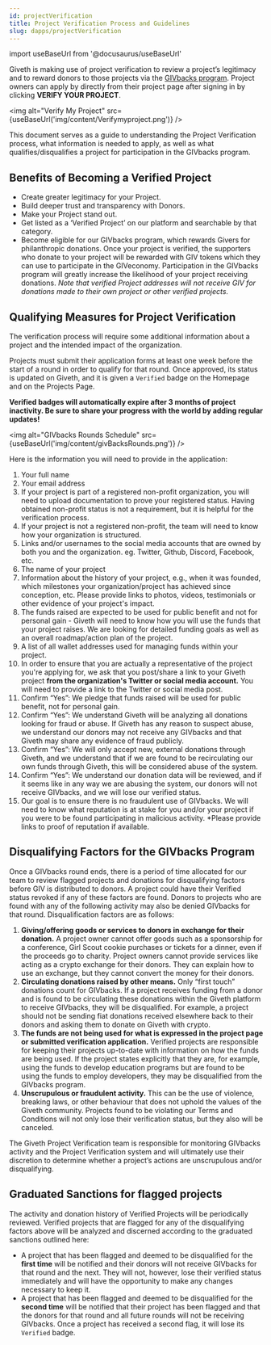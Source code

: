 ```yaml
---
id: projectVerification
title: Project Verification Process and Guidelines
slug: dapps/projectVerification
---
```

import useBaseUrl from '@docusaurus/useBaseUrl'

Giveth is making use of project verification to review a project’s legitimacy and to reward donors to those projects via the [GIVbacks program](https://docs.giveth.io/giveconomy/givbacks). Project owners can apply by directly from their project page after signing in by clicking **VERIFY YOUR PROJECT**.

<img alt="Verify My Project" src={useBaseUrl('img/content/Verifymyproject.png')} />

This document serves as a guide to understanding the Project Verification process, what information is needed to apply, as well as what qualifies/disqualifies a project for participation in the GIVbacks program.

## Benefits of Becoming a Verified Project

- Create greater legitimacy for your Project.
- Build deeper trust and transparency with Donors.
- Make your Project stand out.
- Get listed as a ‘Verified Project’ on our platform and searchable by that category.
- Become eligible for our GIVbacks program, which rewards Givers for philanthropic donations. Once your project is verified, the supporters who donate to your project will be rewarded with GIV tokens which they can use to participate in the GIVeconomy. Participation in the GIVbacks program will greatly increase the likelihood of your project receiving donations.
*Note that verified Project addresses will not receive GIV for donations made to their own project or other verified projects.*

## Qualifying Measures for Project Verification

The verification process will require some additional information about a project and the intended impact of the organization.

Projects must submit their application forms at least one week before the start of a round in order to qualify for that round. Once approved, its status is updated on Giveth, and it is given a `Verified` badge on the Homepage and on the Projects Page. 

**Verified badges will automatically expire after 3 months of project inactivity.
Be sure to share your progress with the world by adding regular updates!** 

<img alt="GIVbacks Rounds Schedule" src={useBaseUrl('img/content/givBacksRounds.png')} />

Here is the information you will need to provide in the application:

1. Your full name
2. Your email address
3. If your project is part of a registered non-profit organization, you will need to upload documentation to prove your registered status. Having obtained non-profit status is not a requirement, but it is helpful for the verification process.
4. If your project is not a registered non-profit, the team will need to know how your organization is structured.
5. Links and/or usernames to the social media accounts that are owned by both you and the organization. eg. Twitter, Github, Discord, Facebook, etc.
6. The name of your project
7. Information about the history of your project, e.g., when it was founded, which milestones your organization/project has achieved since conception, etc. Please provide links to photos, videos, testimonials or other evidence of your project's impact.
8. The funds raised are expected to be used for public benefit and not for personal gain - Giveth will need to know how you will use the funds that your project raises. We are looking for detailed funding goals as well as an overall roadmap/action plan of the project.
9. A list of all wallet addresses used for managing funds within your project.
10. In order to ensure that you are actually a representative of the project you're applying for, we ask that you post/share a link to your Giveth project **from the organization's Twitter or social media account.** You will need to provide a link to the Twitter or social media post.
11. Confirm “Yes”: We pledge that funds raised will be used for public benefit, not for personal gain.
12. Confirm “Yes”: We understand Giveth will be analyzing all donations looking for fraud or abuse. If Giveth has any reason to suspect abuse, we understand our donors may not receive any GIVbacks and that Giveth may share any evidence of fraud publicly.
13. Confirm “Yes”: We will only accept new, external donations through Giveth, and we understand that if we are found to be recirculating our own funds through Giveth, this will be considered abuse of the system.
14. Confirm “Yes”: We understand our donation data will be reviewed, and if it seems like in any way we are abusing the system, our donors will not receive GIVbacks, and we will lose our verified status.
15. Our goal is to ensure there is no fraudulent use of GIVbacks. We will need to know what reputation is at stake for you and/or your project if you were to be found participating in malicious activity. *Please provide links to proof of reputation if available.

## Disqualifying Factors for the GIVbacks Program

Once a GIVbacks round ends, there is a period of time allocated for our team to review flagged projects and donations for disqualifying factors before GIV is distributed to donors. A project could have their Verified status revoked if any of these factors are found. Donors to projects who are found with any of the following activity may also be denied GIVbacks for that round. Disqualification factors are as follows:

1. **Giving/offering goods or services to donors in exchange for their donation.** A project owner cannot offer goods such as a sponsorship for a conference, Girl Scout cookie purchases or tickets for a dinner, even if the proceeds go to charity. Project owners cannot provide services like acting as a crypto exchange for their donors. They can explain how to use an exchange, but they cannot convert the money for their donors.
2. **Circulating donations raised by other means.** Only “first touch” donations count for GIVbacks. If a project receives funding from a donor and is found to be circulating these donations within the Giveth platform to receive GIVbacks, they will be disqualified. For example, a project should not be sending fiat donations received elsewhere back to their donors and asking them to donate on Giveth with crypto.
3. **The funds are not being used for what is expressed in the project page or submitted verification application.** Verified projects are responsible for keeping their projects up-to-date with information on how the funds are being used. If the project states explicitly that they are, for example, using the funds to develop education programs but are found to be using the funds to employ developers, they may be disqualified from the GIVbacks program.
4. **Unscrupulous or fraudulent activity.** This can be the use of violence, breaking laws, or other behaviour that does not uphold the values of the Giveth community. Projects found to be violating our Terms and Conditions will not only lose their verification status, but they also will be canceled.

The Giveth Project Verification team is responsible for monitoring GIVbacks activity and the Project Verification system and will ultimately use their discretion to determine whether a project’s actions are unscrupulous and/or disqualifying.

## Graduated Sanctions for flagged projects

The activity and donation history of Verified Projects will be periodically reviewed. Verified projects that are flagged for any of the disqualifying factors above will be analyzed and discerned according to the graduated sanctions outlined here:

- A project that has been flagged and deemed to be disqualified for the **first time** will be notified and their donors will not receive GIVbacks for that round and the next. They will not, however, lose their verified status immediately and will have the opportunity to make any changes necessary to keep it.
- A project that has been flagged and deemed to be disqualified for the **second time** will be notified that their project has been flagged and that the donors for that round and all future rounds will not be receiving GIVbacks. Once a project has received a second flag, it will lose its `Verified` badge.
